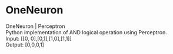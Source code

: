 # OneNeuron
OneNeuron | Perceptron   
Python implementation of AND logical operation using Perceptron.   
Input: [[0, 0],[0,1],[1,0],[1,1]]  
Output: [0,0,0,1]   
